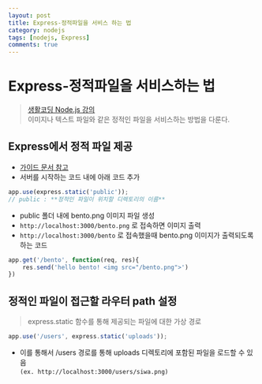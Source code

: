 ```yaml
---
layout: post
title: Express-정적파일을 서비스 하는 법
category: nodejs
tags: [nodejs, Express]
comments: true
---
```

# Express-정적파일을 서비스하는 법
> [생활코딩 Node.js 강의](https://opentutorials.org/course/2136/11857)   
>   이미지나 텍스트 파일와 같은 정적인 파일을 서비스하는 방법을 다룬다.

## Express에서 정적 파일 제공
- [가이드 문서 참고](http://expressjs.com/ko/starter/static-files.html)
- 서버를 시작하는 코드 내에 아래 코드 추가
```javascript
app.use(express.static('public'));
// public : **정적인 파일이 위치할 디렉토리의 이름**
```
- public 폴더 내에 bento.png 이미지 파일 생성
- `http://localhost:3000/bento.png` 로 접속하면 이미지 출력
- `http://localhost:3000/bento` 로 접속했을때 bento.png 이미지가 출력되도록 하는 코드
```javascript
app.get('/bento', function(req, res){
	res.send('hello bento! <img src="/bento.png">')
})
```

## 정적인 파일이 접근할 라우터 path 설정
> express.static 함수를 통해 제공되는 파일에 대한 가상 경로

```javascript
app.use('/users', express.static('uploads'));

```
- 이를 통해서 /users 경로를 통해 uploads 디렉토리에 포함된 파일을 로드할 수 있음     
  `(ex. http://localhost:3000/users/siwa.png)`
